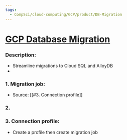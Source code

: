 ```yaml
---
tags:
  - CompSci/cloud-computing/GCP/product/DB-Migration
---
```

# [GCP Database Migration](https://console.cloud.google.com/dbmigration)
### Description:
- Streamline migrations to Cloud SQL and AlloyDB
- 
### 1. Migration job:
- Source: [[#3. Connection profile]]
### 2.
### 3. Connection profile:
- Create a profile then create migration job
